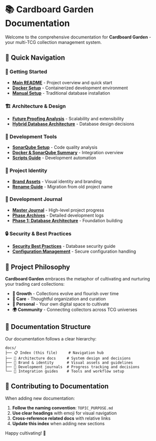 # 📚 Cardboard Garden Documentation

Welcome to the comprehensive documentation for **Cardboard Garden** - your multi-TCG collection management system.

## 🎯 **Quick Navigation**

### **🚀 Getting Started**
- [**Main README**](../README.md) - Project overview and quick start
- [**Docker Setup**](../docker/README.md) - Containerized development environment
- [**Manual Setup**](../sql/GETTING_STARTED.md) - Traditional database installation

### **🏗️ Architecture & Design**
- [**Future Proofing Analysis**](FUTURE_PROOFING_ANALYSIS.md) - Scalability and extensibility
- [**Hybrid Database Architecture**](../sql/HYBRID_README.md) - Database design decisions

### **🔧 Development Tools**
- [**SonarQube Setup**](../docker/sonarqube/README.md) - Code quality analysis
- [**Docker & SonarQube Summary**](DOCKER_SONARQUBE_SUMMARY.md) - Integration overview
- [**Scripts Guide**](../scripts/README.md) - Development automation

### **🎨 Project Identity**
- [**Brand Assets**](BRAND_ASSETS.md) - Visual identity and branding
- [**Rename Guide**](RENAME_GUIDE.md) - Migration from old project name

### **📝 Development Journal**
- [**Master Journal**](PROJECT_JOURNAL.md) - High-level project progress
- [**Phase Archives**](journals/README.md) - Detailed development logs
- [**Phase 1: Database Architecture**](journals/PHASE1_DATABASE_ARCHITECTURE.md) - Foundation building

### **🔒 Security & Best Practices**
- [**Security Best Practices**](../sql/SECURITY_BEST_PRACTICES.md) - Database security guide
- [**Configuration Management**](../config/README.md) - Secure configuration handling

## 🌱 **Project Philosophy**

**Cardboard Garden** embraces the metaphor of cultivating and nurturing your trading card collections:

- **🌱 Growth** - Collections evolve and flourish over time
- **🌿 Care** - Thoughtful organization and curation  
- **🏡 Personal** - Your own digital space to cultivate
- **🌍 Community** - Connecting collectors across TCG universes

## 📖 **Documentation Structure**

Our documentation follows a clear hierarchy:

```
docs/
├── 📋 Index (this file)     # Navigation hub
├── 📐 Architecture docs     # System design and decisions  
├── 🎨 Brand & identity      # Visual assets and guidelines
├── 📝 Development journals  # Progress tracking and decisions
└── 🔧 Integration guides    # Tools and workflow setup
```

## 🤝 **Contributing to Documentation**

When adding new documentation:

1. **Follow the naming convention**: `TOPIC_PURPOSE.md`
2. **Use clear headings** with emoji for visual navigation
3. **Cross-reference related docs** with relative links
4. **Update this index** when adding new sections

Happy cultivating! 🌻
